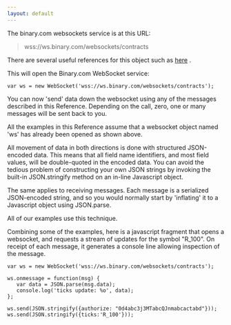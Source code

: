 ```yaml
---
layout: default
---
```


The binary.com websockets service is at this URL:

> wss://ws.binary.com/websockets/contracts

There are several useful references for this object such as [here](https://developer.mozilla.org/en-US/docs/Web/API/WebSocket) .

This will open the Binary.com WebSocket service:
```
var ws = new WebSocket('wss://ws.binary.com/websockets/contracts');
```
You can now 'send' data down the websocket using any of the messages described in this Reference.   Depending on the call, zero, one or many messages will be sent back to you.

All the examples in this Reference assume that a websocket object named 'ws' has already been opened as shown above.

All movement of data in both directions is done with structured JSON-encoded data.  This means that all field name identifiers, and most field values, will be double-quoted in the encoded data.  You can avoid the tedious problem of constructing your own JSON strings by invoking the built-in JSON.stringify method on an in-line Javascript object.

The same applies to receiving messages.  Each message is a serialized JSON-encoded string, and so you would normally start by 'inflating' it to a Javascript object using JSON.parse.

All of our examples use this technique.

Combining some of the examples, here is a javascript fragment that opens a websocket, and requests a stream of updates for the symbol "R_100".  On receipt of each message, it generates a console line allowing inspection of the message.

```
var ws = new WebSocket('wss://ws.binary.com/websockets/contracts');

ws.onmessage = function(msg) {
   var data = JSON.parse(msg.data);
   console.log('ticks update: %o', data);
};

ws.send(JSON.stringify({authorize: "0d4abc3j3MTabcQJnmabcactabd"}));
ws.send(JSON.stringify({ticks:'R_100'}));
```
